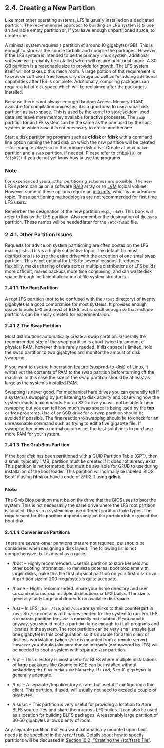 ## 2.4. Creating a New Partition

Like most other operating systems, LFS is usually installed on a dedicated partition. The recommended approach to building an LFS system is to use an available empty partition or, if you have enough unpartitioned space, to create one.

A minimal system requires a partition of around 10 gigabytes (GB). This is enough to store all the source tarballs and compile the packages. However, if the LFS system is intended to be the primary Linux system, additional software will probably be installed which will require additional space. A 30 GB partition is a reasonable size to provide for growth. The LFS system itself will not take up this much room. A large portion of this requirement is to provide sufficient free temporary storage as well as for adding additional capabilities after LFS is complete. Additionally, compiling packages can require a lot of disk space which will be reclaimed after the package is installed.

Because there is not always enough Random Access Memory (RAM) available for compilation processes, it is a good idea to use a small disk partition as `swap` space. This is used by the kernel to store seldom-used data and leave more memory available for active processes. The `swap` partition for an LFS system can be the same as the one used by the host system, in which case it is not necessary to create another one.

Start a disk partitioning program such as **cfdisk** or **fdisk** with a command line option naming the hard disk on which the new partition will be created—for example `/dev/sda` for the primary disk drive. Create a Linux native partition and a `swap` partition, if needed. Please refer to `cfdisk(8)` or `fdisk(8)` if you do not yet know how to use the programs.

### Note

For experienced users, other partitioning schemes are possible. The new LFS system can be on a software [RAID](https://www.linuxfromscratch.org/blfs/view/11.1/postlfs/raid.html) array or an [LVM](https://www.linuxfromscratch.org/blfs/view/11.1/postlfs/aboutlvm.html) logical volume. However, some of these options require an [initramfs](https://www.linuxfromscratch.org/blfs/view/11.1/postlfs/initramfs.html), which is an advanced topic. These partitioning methodologies are not recommended for first time LFS users.

Remember the designation of the new partition (e.g., `sda5`). This book will refer to this as the LFS partition. Also remember the designation of the `swap` partition. These names will be needed later for the `/etc/fstab` file.

### 2.4.1. Other Partition Issues

Requests for advice on system partitioning are often posted on the LFS mailing lists. This is a highly subjective topic. The default for most distributions is to use the entire drive with the exception of one small swap partition. This is not optimal for LFS for several reasons. It reduces flexibility, makes sharing of data across multiple distributions or LFS builds more difficult, makes backups more time consuming, and can waste disk space through inefficient allocation of file system structures.

#### 2.4.1.1. The Root Partition

A root LFS partition (not to be confused with the `/root` directory) of twenty gigabytes is a good compromise for most systems. It provides enough space to build LFS and most of BLFS, but is small enough so that multiple partitions can be easily created for experimentation.

#### 2.4.1.2. The Swap Partition

Most distributions automatically create a swap partition. Generally the recommended size of the swap partition is about twice the amount of physical RAM, however this is rarely needed. If disk space is limited, hold the swap partition to two gigabytes and monitor the amount of disk swapping.

If you want to use the hibernation feature (suspend-to-disk) of Linux, it writes out the contents of RAM to the swap partition before turning off the machine. In this case the size of the swap partition should be at least as large as the system's installed RAM.

Swapping is never good. For mechanical hard drives you can generally tell if a system is swapping by just listening to disk activity and observing how the system reacts to commands. For an SSD drive you will not be able to hear swapping but you can tell how much swap space is being used by the **top** or **free** programs. Use of an SSD drive for a swap partition should be avoided if possible. The first reaction to swapping should be to check for an unreasonable command such as trying to edit a five gigabyte file. If swapping becomes a normal occurrence, the best solution is to purchase more RAM for your system.

#### 2.4.1.3. The Grub Bios Partition

If the _boot disk_ has been partitioned with a GUID Partition Table (GPT), then a small, typically 1 MB, partition must be created if it does not already exist. This partition is not formatted, but must be available for GRUB to use during installation of the boot loader. This partition will normally be labeled 'BIOS Boot' if using **fdisk** or have a code of _EF02_ if using **gdisk**.

### Note

The Grub Bios partition must be on the drive that the BIOS uses to boot the system. This is not necessarily the same drive where the LFS root partition is located. Disks on a system may use different partition table types. The requirement for this partition depends only on the partition table type of the boot disk.

#### 2.4.1.4. Convenience Partitions

There are several other partitions that are not required, but should be considered when designing a disk layout. The following list is not comprehensive, but is meant as a guide.

-   /boot – Highly recommended. Use this partition to store kernels and other booting information. To minimize potential boot problems with larger disks, make this the first physical partition on your first disk drive. A partition size of 200 megabytes is quite adequate.
    
-   /home – Highly recommended. Share your home directory and user customization across multiple distributions or LFS builds. The size is generally fairly large and depends on available disk space.
    
-   /usr – In LFS, `/bin`, `/lib`, and `/sbin` are symlinks to their counterpart in `/usr`. So `/usr` contains all binaries needed for the system to run. For LFS a separate partition for `/usr` is normally not needed. If you need it anyway, you should make a partition large enough to fit all programs and libraries in the system. The root partition can be very small (maybe just one gigabyte) in this configuration, so it's suitable for a thin client or diskless workstation (where `/usr` is mounted from a remote server). However you should take care that an initramfs (not covered by LFS) will be needed to boot a system with separate `/usr` partition.
    
-   /opt – This directory is most useful for BLFS where multiple installations of large packages like Gnome or KDE can be installed without embedding the files in the /usr hierarchy. If used, 5 to 10 gigabytes is generally adequate.
    
-   /tmp – A separate /tmp directory is rare, but useful if configuring a thin client. This partition, if used, will usually not need to exceed a couple of gigabytes.
    
-   /usr/src – This partition is very useful for providing a location to store BLFS source files and share them across LFS builds. It can also be used as a location for building BLFS packages. A reasonably large partition of 30-50 gigabytes allows plenty of room.
    

Any separate partition that you want automatically mounted upon boot needs to be specified in the `/etc/fstab`. Details about how to specify partitions will be discussed in [Section 10.2, “Creating the /etc/fstab File”](https://linuxfromscratch.org/lfs/downloads/stable/LFS-BOOK-11.1-NOCHUNKS.html#ch-bootable-fstab "10.2. Creating the /etc/fstab File").